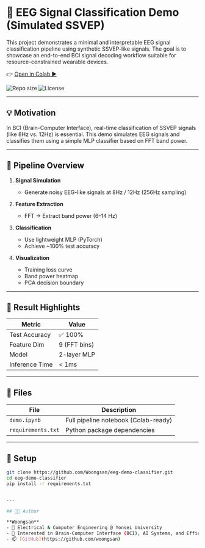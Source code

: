 # 🧠 EEG Signal Classification Demo (Simulated SSVEP)

This project demonstrates a minimal and interpretable EEG signal classification pipeline using synthetic SSVEP-like signals. The goal is to showcase an end-to-end BCI signal decoding workflow suitable for resource-constrained wearable devices.

👉 [Open in Colab ▶️](https://colab.research.google.com/github/Woongsan/eeg-demo-classifier/blob/main/demo.ipynb)

![Repo size](https://img.shields.io/github/repo-size/Woongsan/eeg-demo-classifier)
![License](https://img.shields.io/badge/license-MIT-blue)

---

## 💡 Motivation

In BCI (Brain-Computer Interface), real-time classification of SSVEP signals (like 8Hz vs. 12Hz) is essential. This demo simulates EEG signals and classifies them using a simple MLP classifier based on FFT band power.

---

## 🧱 Pipeline Overview

1. **Signal Simulation**  
   - Generate noisy EEG-like signals at 8Hz / 12Hz (256Hz sampling)

2. **Feature Extraction**  
   - FFT → Extract band power (6–14 Hz)

3. **Classification**  
   - Use lightweight MLP (PyTorch)  
   - Achieve ~100% test accuracy

4. **Visualization**  
   - Training loss curve  
   - Band power heatmap  
   - PCA decision boundary

---

## 🧪 Result Highlights

| Metric         | Value       |
|----------------|-------------|
| Test Accuracy  | ✅ 100%     |
| Feature Dim    | 9 (FFT bins)|
| Model          | 2-layer MLP |
| Inference Time | < 1ms       |

---

## 📁 Files

| File              | Description                      |
|-------------------|----------------------------------|
| `demo.ipynb`      | Full pipeline notebook (Colab-ready) |
| `requirements.txt`| Python package dependencies      |

---

## 🔄 Setup

```bash
git clone https://github.com/Woongsan/eeg-demo-classifier.git
cd eeg-demo-classifier
pip install -r requirements.txt


---

## 👨‍💻 Author

**Woongsan**  
- 💼 Electrical & Computer Engineering @ Yonsei University  
- 🎯 Interested in Brain-Computer Interface (BCI), AI Systems, and Efficient Model Training  
- 📫 [GitHub](https://github.com/woongsan)  
